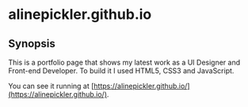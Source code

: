# alinepickler.github.io

## Synopsis

This is a portfolio page that shows my latest work as a UI Designer and Front-end Developer. To build it I used HTML5, CSS3 and JavaScript.

You can see it running at [https://alinepickler.github.io/](https://alinepickler.github.io/).

